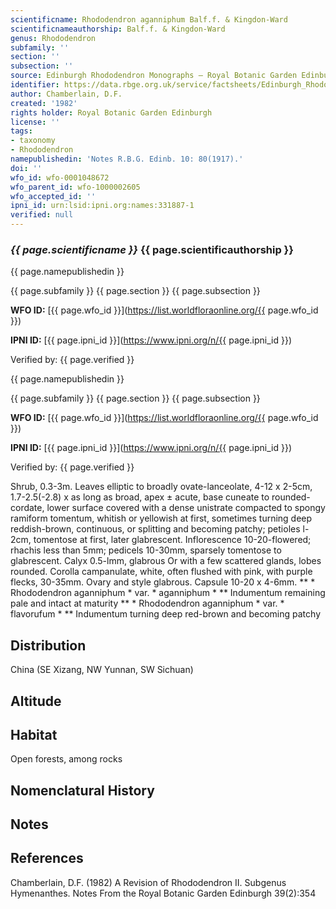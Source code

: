 ```yaml
---
scientificname: Rhododendron aganniphum Balf.f. & Kingdon-Ward
scientificnameauthorship: Balf.f. & Kingdon-Ward
genus: Rhododendron
subfamily: ''
section: ''
subsection: ''
source: Edinburgh Rhododendron Monographs – Royal Botanic Garden Edinburgh
identifier: https://data.rbge.org.uk/service/factsheets/Edinburgh_Rhododendron_Monographs.xhtml
author: Chamberlain, D.F.
created: '1982'
rights holder: Royal Botanic Garden Edinburgh
license: ''
tags:
- taxonomy
- Rhododendron
namepublishedin: 'Notes R.B.G. Edinb. 10: 80(1917).'
doi: ''
wfo_id: wfo-0001048672
wfo_parent_id: wfo-1000002605
wfo_accepted_id: ''
ipni_id: urn:lsid:ipni.org:names:331887-1
verified: null
---
```

### _{{ page.scientificname }}_ {{ page.scientificauthorship }}
 {{ page.namepublishedin }}

{{ page.subfamily }} {{ page.section }} {{ page.subsection }}

**WFO ID:** [{{ page.wfo_id }}](https://list.worldfloraonline.org/{{ page.wfo_id }})

**IPNI ID:** [{{ page.ipni_id }}](https://www.ipni.org/n/{{ page.ipni_id }})

Verified by: {{ page.verified }}

 {{ page.namepublishedin }}

{{ page.subfamily }} {{ page.section }} {{ page.subsection }}

**WFO ID:** [{{ page.wfo_id }}](https://list.worldfloraonline.org/{{ page.wfo_id }})

**IPNI ID:** [{{ page.ipni_id }}](https://www.ipni.org/n/{{ page.ipni_id }})

Verified by: {{ page.verified }}



Shrub, 0.3-3m. Leaves elliptic to broadly ovate-lanceolate, 4-12 x 2-5cm, 1.7-2.5(-2.8) x as long as broad, apex ± acute, base cuneate to rounded-cordate, lower surface covered with a dense unistrate compacted to spongy ramiform tomentum, whitish or yellowish at first, sometimes turning deep reddish-brown, continuous, or splitting and becoming patchy; petioles l-2cm, tomentose at first, later glabrescent. Inflorescence 10-20-flowered; rhachis less than 5mm; pedicels 10-30mm, sparsely tomentose to glabrescent. Calyx 0.5-lmm, glabrous Or with a few scattered glands, lobes rounded. Corolla campanulate, white, often flushed with pink, with purple flecks, 30-35mm. Ovary and style glabrous. Capsule 10-20 x 4-6mm. ** * Rhododendron aganniphum * var. * aganniphum * ** Indumentum remaining pale and intact at maturity ** * Rhododendron aganniphum * var. * flavorufum * ** Indumentum turning deep red-brown and becoming patchy

## Distribution
China (SE Xizang, NW Yunnan, SW Sichuan)

## Altitude


## Habitat
Open forests, among rocks

## Nomenclatural History

                       
## Notes


## References

Chamberlain, D.F. (1982) A Revision of Rhododendron II. Subgenus Hymenanthes. Notes From the Royal Botanic Garden Edinburgh 39(2):354
